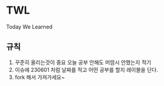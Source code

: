 # TWL
Today We Learned

## 규칙
1. 꾸준히 올리는것이 중요 오늘 공부 안해도 머땀시 안했는지 적기
2. 이슈에 230601 처럼 날짜를 적고 어떤 공부를 할지 레이블을 단다.
3. fork 해서 가져가세요~ 
